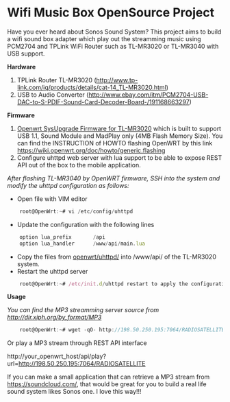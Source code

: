# Wifi Music Box OpenSource Project
Have you ever heard about Sonos Sound System? This project aims to build a wifi sound box adapter which play out the streamming music using PCM2704 and TPLink WiFi Router such as TL-MR3020 or TL-MR3040 with USB support.

**Hardware**

1. TPLink Router TL-MR3020 (http://www.tp-link.com/iq/products/details/cat-14_TL-MR3020.html)
2. USB to Audio Converter (http://www.ebay.com/itm/PCM2704-USB-DAC-to-S-PDIF-Sound-Card-Decoder-Board-/191168663297)

**Firmware**

1. [Openwrt SysUpgrade Firmware for TL-MR3020](https://github.com/cuongquay/project-wifi-music-box/blob/master/openwrt/firmware/openwrt-ar71xx-generic-tl-mr3020-v1-squashfs-sysupgrade.bin) which is built to support USB 1.1, Sound Module and MadPlay only (4MB Flash Memory Size). You can find the INSTRUCTION of HOWTO flashing OpenWRT by this link https://wiki.openwrt.org/doc/howto/generic.flashing
2. Configure uhttpd web server with lua support to be able to expose REST API out of the box to the mobile application.

*After flashing TL-MR3040 by OpenWRT firmware, SSH into the system and modify the uhttpd configuration as follows:*

- Open file with VIM editor
 
```javascript
	root@OpenWrt:~# vi /etc/config/uhttpd
```

- Update the configuration with the following lines
 
```javascript
	option lua_prefix       /api
	option lua_handler      /www/api/main.lua
```    

- Copy the files from [openwrt/uhttpd/](https://github.com/cuongquay/project-wifi-music-box/tree/master/openwrt/uhttpd) into /www/api/ of the TL-MR3020 system.
- Restart the uhttpd server 

```javascript
	root@OpenWrt:~# /etc/init.d/uhttpd restart to apply the configuration
```

**Usage**

*You can find the MP3 streamming server source from http://dir.xiph.org/by_format/MP3*

```javascript
	root@OpenWrt:~# wget -qO- http://198.50.250.195:7064/RADIOSATELLITE | madplay - -v --tty-control
```
 
Or play a MP3 stream through REST API interface

http://your_openwrt_host/api/play?url=http://198.50.250.195:7064/RADIOSATELLITE

If you can make a small application that can retrieve a MP3 stream from https://soundcloud.com/, that would be great for you to build a real life sound system likes Sonos one. I love this way!!!

 
